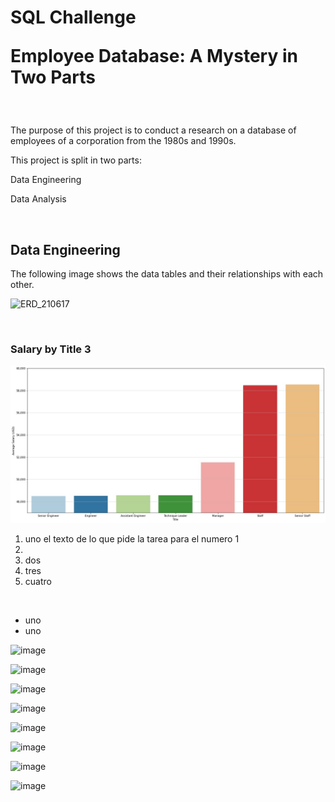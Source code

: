 <h1>SQL Challenge
<p align:'Justify'> Employee Database: A Mystery in Two Parts</p>
</h1>

<br>

<p align:'justify'>The purpose of this project is to conduct a research on a database of employees of a corporation from the 1980s and 1990s.</p>

<p align:'justify'>This project is split in two parts:
<p align:'center'>Data Engineering<p>
<p align:'center'>Data Analysis<p>

<br>

<h2>Data Engineering</h2>

<p align:'justify'>The following image shows the data tables and their relationships with each other.</p>

![ERD_210617](D:\036_Rice\1_Homework_UD\SQL_Challenge\EmployeeSQL\Output\ERD_210617.png)



<br>

<h3>Salary by Title 3</h3>
<p align:'Center'> <img src="https://github.com/uldom/SQL_Challenge/blob/main/EmployeeSQL/Output/Salary_by_Title.jpg?raw=true"> </p>
<ol>
<li>uno el texto de lo que pide la tarea para el numero 1<li>
<li>dos</li>
<li>tres</li>
<li>cuatro</li>
</ol>
<br>
<ul>
<li>uno</li>
<li>uno</li>
</ul>


![image](https://user-images.githubusercontent.com/82187978/122837687-1f8cc000-d2ba-11eb-9c5d-94d712e05818.png)

![image](https://user-images.githubusercontent.com/82187978/122837748-40551580-d2ba-11eb-9ff2-f797d248a051.png)

![image](https://user-images.githubusercontent.com/82187978/122837802-59f65d00-d2ba-11eb-8897-d108eec636ff.png)

![image](https://user-images.githubusercontent.com/82187978/122837848-71cde100-d2ba-11eb-9f2c-4c55e32b08a8.png)

![image](https://user-images.githubusercontent.com/82187978/122837886-85794780-d2ba-11eb-92f0-a7ec9b3a4c41.png)

![image](https://user-images.githubusercontent.com/82187978/122837960-a93c8d80-d2ba-11eb-9115-f4efacd237f8.png)

![image](https://user-images.githubusercontent.com/82187978/122838036-d12bf100-d2ba-11eb-9834-e7a86eac76fb.png)

![image](https://user-images.githubusercontent.com/82187978/122838083-ee60bf80-d2ba-11eb-8772-48b75ea9b8e4.png)





